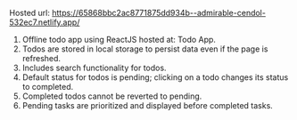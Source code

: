 Hosted url: https://65868bbc2ac8771875dd934b--admirable-cendol-532ec7.netlify.app/

1. Offline todo app using ReactJS hosted at: Todo App.
2. Todos are stored in local storage to persist data even if the page is refreshed.
3. Includes search functionality for todos.
4. Default status for todos is pending; clicking on a todo changes its status to completed.
5. Completed todos cannot be reverted to pending.
6. Pending tasks are prioritized and displayed before completed tasks.
